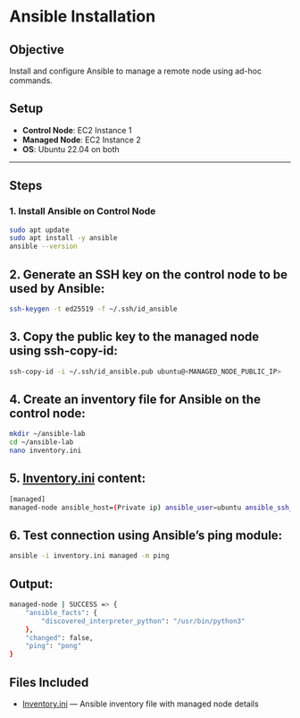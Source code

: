 # Ansible Installation 

## Objective
Install and configure Ansible to manage a remote node using ad-hoc commands.

## Setup

- **Control Node**: EC2 Instance 1
- **Managed Node**: EC2 Instance 2
- **OS**: Ubuntu 22.04 on both

---

## Steps

### 1. Install Ansible on Control Node

```bash
sudo apt update
sudo apt install -y ansible
ansible --version
```
## 2. Generate an SSH key on the control node to be used by Ansible:
```bash
ssh-keygen -t ed25519 -f ~/.ssh/id_ansible
```

## 3. Copy the public key to the managed node using ssh-copy-id:
```bash
ssh-copy-id -i ~/.ssh/id_ansible.pub ubuntu@<MANAGED_NODE_PUBLIC_IP>
```

## 4. Create an inventory file for Ansible on the control node:
```bash
mkdir ~/ansible-lab
cd ~/ansible-lab
nano inventory.ini
```
## 5. [Inventory.ini](Inventory.txt) content:
```bash
[managed]
managed-node ansible_host=(Private ip) ansible_user=ubuntu ansible_ssh_private_key_file=~/.ssh/id_ansible
```
## 6. Test connection using Ansible’s ping module:
```bash
ansible -i inventory.ini managed -m ping
```

## Output:
```bash
managed-node | SUCCESS => {
    "ansible_facts": {
        "discovered_interpreter_python": "/usr/bin/python3"
    },
    "changed": false,
    "ping": "pong"
}
```
## Files Included
- [Inventory.ini](Inventory.txt) — Ansible inventory file with managed node details

